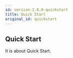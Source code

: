 ```yaml
---
id: version-2.0.0-quickstart
title: Quick Start
original_id: quickstart
---
```


## Quick Start
It is about Quick Start.